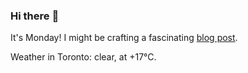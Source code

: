 ### Hi there :wave:

It's Monday! I might be crafting a fascinating [blog post](https://benjaminwuethrich.dev).

Weather in Toronto: clear, at +17°C.
